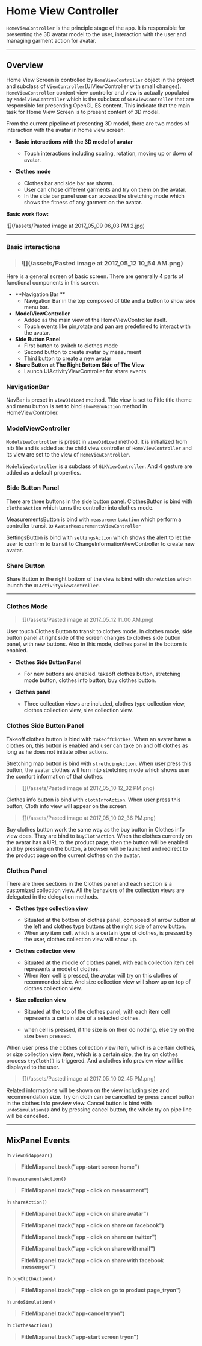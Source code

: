 # Home View Controller

`HomeViewController` is the principle stage of the app. It is responsible for presenting the 3D avatar model to the user, interaction with the user and managing garment action for avatar.

---

## Overview

Home View Screen is controlled by `HomeViewController` object in the project and subclass of `ViewController`\(UIViewController with small changes\). `HomeViewController` content view controller and view is actually populated by `ModelViewController` which is the subclass of `GLKViewController` that are responsible for presenting OpenGL ES content. This indicate that the main task for Home View Screen is to present content of 3D model.

From the current pipeline of presenting 3D model, there are two modes of interaction with the avatar in home view screen:

* **Basic interactions with the 3D model of avatar**
  * Touch interactions including scaling, rotation, moving up or down of avatar.
* **Clothes mode**

  * Clothes bar and side bar are shown.
  * User can chose different garments and try on them on the avatar.
  * In the side bar panel user can access the stretching mode which shows the fitness of any garment on the avatar.

**Basic work flow:**

![](/assets/Pasted image at 2017_05_09 06_03 PM 2.jpg)

---

### Basic interactions

> ### ![](/assets/Pasted image at 2017_05_12 10_54 AM.png)

Here is a general screen of basic screen. There are generally 4 parts of functional components in this screen.

* **Navigation Bar **
  * Navigation Bar in the top composed of title and a button to show side menu bar.
* **ModelViewController**
  * Added as the main view of the HomeViewController itself. 
  * Touch events like pin,rotate and pan are predefined to interact with the avatar.
* **Side Button Panel**
  * First button to switch to clothes mode
  * Second button to create avatar by measurment 
  * Third button to create a new avatar
* **Share Button at The Right Bottom Side of The View**
  * Launch UIActivityViewController for share events

### NavigationBar

NavBar is preset in `viewDidLoad` method. Title view is set to Fitle title theme and menu button is set to bind `showMenuAction` method in HomeViewController.

### ModelViewController

`ModelViewController` is preset in `viewDidLoad` method. It is initialized from nib file and is added as the child view controller of `HomeViewController` and its view are set to the view of `HomeViewController`.

`ModelViewController` is a subclass of `GLKViewController`. And 4 gesture are added as a default properties.

### Side Button Panel

There are three buttons in the side button panel. ClothesButton is bind with `clothesAction` which turns the controller into clothes mode.

MeasurementsButton is bind with `measurementsAction` which perform a controller transit to `AvatarMeasurementsViewController`

SettingsButton is bind with `settingsAction` which shows the alert to let the user to confirm to transit  to ChangeInformationViewController to create new avatar.

### Share Button

Share Button in the right bottom of the view is bind with `shareAction` which launch the `UIActivityViewController`.

---

### Clothes Mode

> ![](/assets/Pasted image at 2017_05_12 11_00 AM.png)

User touch Clothes Button to transit to clothes mode. In clothes mode, side button panel at right side of the screen changes to clothes side button panel, with new buttons. Also in this mode, clothes panel in the bottom is enabled.

* **Clothes Side Button Panel**

  * For new buttons are enabled. takeoff clothes button, stretching mode button, clothes info button, buy clothes button.

* **Clothes panel**

  * Three collection views are included, clothes type collection view, clothes collection view, size collection view.

### Clothes Side Button Panel

Takeoff clothes button is bind with `takeoffClothes`. When an avatar have a clothes on, this button is enabled and user can take on and off clothes as long as he does not initiate other actions.

Stretching map button is bind with `strethcingAction`. When user press this button, the avatar clothes will turn into stretching mode which shows user the comfort information of that clothes.

> ![](/assets/Pasted image at 2017_05_10 12_32 PM.png)

Clothes info button is bind with `clothInfoAction`. When user press this button, Cloth info view will appear on the screen.

> ![](/assets/Pasted image at 2017_05_10 02_36 PM.png)

Buy clothes button work the same way as the buy button in Clothes info view does. They are bind to `buyClothAction`. When the clothes currently on the avatar has a URL to the product page, then the button will be enabled and by pressing on the button, a browser will be launched and redirect to the product page on the current clothes on the avatar.

### Clothes Panel

There are three sections in the Clothes panel and each section is a customized collection view. All the  behaviors of the collection views are delegated in the delegation methods.

* **Clothes type collection view**
  * Situated at the bottom of clothes panel, composed of arrow button at the left and clothes type buttons at the right side of arrow button.
  * When any item cell, which is a certain type of clothes, is pressed by the user, clothes collection view will show up.
* **Clothes collection view**
  * Situated at the middle of clothes panel, with each collection item cell represents a model of clothes.
  * When item cell is pressed, the avatar will try on this clothes of recommended size. And size collection view will show up on top of clothes collection view.
* **Size collection view**

  * Situated at the top of the clothes panel, with each item cell represents a certain size of a selected clothes.

  * when cell is pressed, if the size is on then do nothing, else try on the size been pressed.

When user press the clothes collection view item, which is a certain clothes, or size collection view item, which is a certain size, the try on clothes process `tryCloth()` is triggered. And a clothes info preview view will be displayed to the user.

> ![](/assets/Pasted image at 2017_05_10 02_45 PM.png)

Related informations will be shown on the view including size and recommendation size. Try on cloth can be cancelled by press cancel button in the clothes info preview view. Cancel button is bind with `undoSimulation()` and by pressing cancel button, the whole try on pipe line will be cancelled.

---

## MixPanel Events

In `viewDidAppear()`

> **FitleMixpanel.track\("app-start screen home"\)**

In `measurementsAction()`

> **FitleMixpanel.track\("app - click on measurment"\)**

In `shareAction()`

> **FitleMixpanel.track\("app - click on share avatar"\)**
>
> **FitleMixpanel.track\("app - click on share on facebook"\)**
>
> **FitleMixpanel.track\("app - click on share on twitter"\)**
>
> **FitleMixpanel.track\("app - click on share with mail"\)**
>
> **FitleMixpanel.track\("app - click on share with facebook messenger"\)**

In `buyClothAction()`

> **FitleMixpanel.track\("app - click on go to product page\_tryon"\)**

In `undoSimulation()`

> **FitleMixpanel.track\("app-cancel tryon"\)**

In `clothesAction()`

> **FitleMixpanel.track\("app-start screen tryon"\)**



